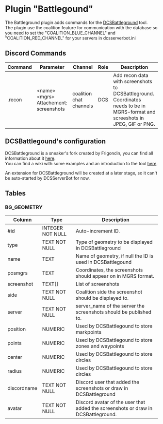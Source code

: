 # Plugin "Battlegound"
The Battleground plugin adds commands for the [DCSBattleground](https://github.com/Frigondin/DCSBattleground/) tool.</br> 
The plugin use the coalition feature for communication with the database so you need to set the "COALITION_BLUE_CHANNEL" 
and "COALITION_RED_CHANNEL" for your servers in dcsserverbot.ini


## Discord Commands

| Command          | Parameter                                  | Channel                 | Role | Description                                                                                                                    |
|------------------|--------------------------------------------|-------------------------|------|--------------------------------------------------------------------------------------------------------------------------------|
| .recon           | \<name\> \<mgrs\> Attachement: screenshots | coalition chat channels | DCS  | Add recon data with screenshots to DCSBattleground. Coordinates needs to be in MGRS-format and screeshots in JPEG, GIF or PNG. |


## DCSBattlegound's configuration
DCSBattleground is a sneaker's fork created by Frigondin, you can find all information about it [here](https://github.com/Frigondin/DCSBattleground/).</br>
You can find a wiki with some examples and an introduction to the tool [here](https://github.com/Frigondin/DCSBattleground/wiki).</br>

An extension for DCSBattleground will be created at a later stage, so it can't be auto-started by DCSServerBot for now.

## Tables

### BG_GEOMETRY
| Column       | Type             | Description                                                                       |
|--------------|------------------|-----------------------------------------------------------------------------------|
| #id          | INTEGER NOT NULL | Auto-increment ID.                                                                |
| type         | TEXT NOT NULL    | Type of geometry to be displayed in DCSBattleground                               |
| name         | TEXT             | Name of geometry, if null the ID is used in DCSBattlegound                        |
| posmgrs      | TEXT             | Coordinates, the screenshots should appear on in MGRS format.                     |
| screenshot   | TEXT[]           | List of screenshots                                                               |
| side         | TEXT NOT NULL    | Coalition side the screenshot should be displayed to.                             |
| server       | TEXT NOT NULL    | server_name of the server the screenshots should be published to.                 |
| position     | NUMERIC          | Used by DCSBattlegound to store markpoints                                        |
| points       | NUMERIC          | Used by DCSBattlegound to store zones and waypoints                               |
| center       | NUMERIC          | Used by DCSBattlegound to store circles                                           |
| radius       | NUMERIC          | Used by DCSBattlegound to store circles                                           |
| discordname  | TEXT NOT NULL    | Discord user that added the screenshots or draw in DCSBattleground                |
| avatar       | TEXT NOT NULL    | Discord avatar of the user that added the screenshots or draw in DCSBattleground. |
